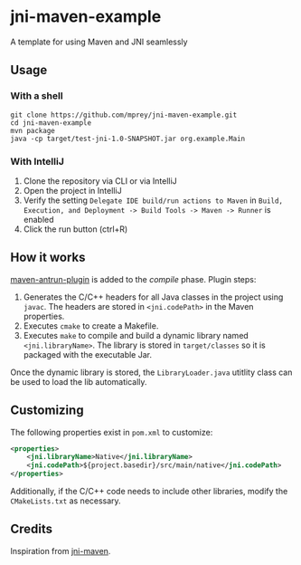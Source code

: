 # jni-maven-example
A template for using Maven and JNI seamlessly

## Usage

### With a shell

```shell
git clone https://github.com/mprey/jni-maven-example.git
cd jni-maven-example
mvn package
java -cp target/test-jni-1.0-SNAPSHOT.jar org.example.Main
```

### With IntelliJ
1. Clone the repository via CLI or via IntelliJ
2. Open the project in IntelliJ
3. Verify the setting `Delegate IDE build/run actions to Maven` in `Build, Execution, and Deployment -> Build Tools -> Maven -> Runner` is enabled
4. Click the run button (ctrl+R)

## How it works

[maven-antrun-plugin](https://maven.apache.org/plugins/maven-antrun-plugin/) is added to the *compile* phase. Plugin steps:

1. Generates the C/C++ headers for all Java classes in the project using `javac`. The headers are stored in `<jni.codePath>` in the Maven properties.
2. Executes `cmake` to create a Makefile.
3. Executes `make` to compile and build a dynamic library named `<jni.libraryName>`. The library is stored in `target/classes` so it is packaged with the executable Jar.

Once the dynamic library is stored, the `LibraryLoader.java` utitlity class can be used to load the lib automatically.

## Customizing

The following properties exist in `pom.xml` to customize:

```xml
<properties>
    <jni.libraryName>Native</jni.libraryName>
    <jni.codePath>${project.basedir}/src/main/native</jni.codePath>
</properties>
```

Additionally, if the C/C++ code needs to include other libraries, modify the `CMakeLists.txt` as necessary.

## Credits

Inspiration from [jni-maven](https://github.com/gkubisa/jni-maven/).
